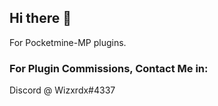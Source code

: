 ## Hi there 👋

For Pocketmine-MP plugins.

### For Plugin Commissions, Contact Me in:

Discord @ Wizxrdx#4337
